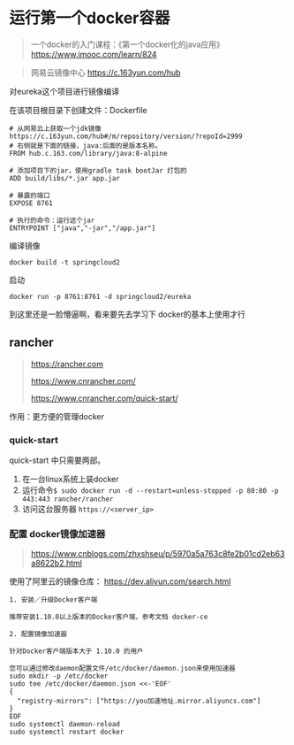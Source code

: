 # 运行第一个docker容器

> 一个docker的入门课程：《第一个docker化的java应用》https://www.imooc.com/learn/824

> 网易云镜像中心 https://c.163yun.com/hub

对eureka这个项目进行镜像编译

在该项目根目录下创建文件：Dockerfile
```
# 从网易云上获取一个jdk镜像https://c.163yun.com/hub#/m/repository/version/?repoId=2999
# 右侧就是下面的链接，java:后面的是版本名称。
FROM hub.c.163.com/library/java:8-alpine

# 添加项目下的jar，使用gradle task bootJar 打包的
ADD build/libs/*.jar app.jar

# 暴露的端口
EXPOSE 8761

# 执行的命令：运行这个jar
ENTRYPOINT ["java","-jar","/app.jar"]
```

编译镜像
```
docker build -t springcloud2
```
启动
```
docker run -p 8761:8761 -d springcloud2/eureka
```

到这里还是一脸懵逼啊，看来要先去学习下 docker的基本上使用才行


## rancher
> https://rancher.com
>
> https://www.cnrancher.com/
>
> https://www.cnrancher.com/quick-start/

作用：更方便的管理docker

### quick-start
quick-start 中只需要两部。

1. 在一台linux系统上装docker
2. 运行命令`$ sudo docker run -d --restart=unless-stopped -p 80:80 -p 443:443 rancher/rancher`
3. 访问这台服务器 `https://<server_ip>`


### 配置 docker镜像加速器

> https://www.cnblogs.com/zhxshseu/p/5970a5a763c8fe2b01cd2eb63a8622b2.html

使用了阿里云的镜像仓库： https://dev.aliyun.com/search.html

```
1. 安装／升级Docker客户端

推荐安装1.10.0以上版本的Docker客户端，参考文档 docker-ce

2. 配置镜像加速器

针对Docker客户端版本大于 1.10.0 的用户

您可以通过修改daemon配置文件/etc/docker/daemon.json来使用加速器
sudo mkdir -p /etc/docker
sudo tee /etc/docker/daemon.json <<-'EOF'
{
  "registry-mirrors": ["https://you加速地址.mirror.aliyuncs.com"]
}
EOF
sudo systemctl daemon-reload
sudo systemctl restart docker
```
